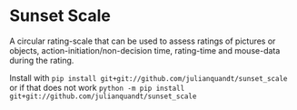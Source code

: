 # Sunset Scale

A circular rating-scale that can be used to assess ratings of pictures or objects, action-initiation/non-decision time, rating-time and mouse-data during the rating.

Install with `pip install git+git://github.com/julianquandt/sunset_scale` or if that does not work `python -m pip install git+git://github.com/julianquandt/sunset_scale`
